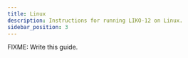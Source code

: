 ```yaml
---
title: Linux
description: Instructions for running LIKO-12 on Linux.
sidebar_position: 3
---
```


FIXME: Write this guide.
